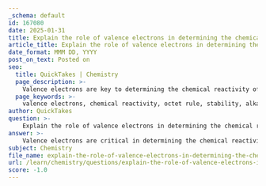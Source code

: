 ```yaml
---
_schema: default
id: 167080
date: 2025-01-31
title: Explain the role of valence electrons in determining the chemical reactivity of an element.
article_title: Explain the role of valence electrons in determining the chemical reactivity of an element.
date_format: MMM DD, YYYY
post_on_text: Posted on
seo:
  title: QuickTakes | Chemistry
  page_description: >-
    Valence electrons are key to determining the chemical reactivity of elements, influencing stability, types of chemical bonds, and group similarities in the periodic table.
  page_keywords: >-
    valence electrons, chemical reactivity, octet rule, stability, alkali metals, halogens, covalent bonds, ionic bonds, molecular structure, periodic table, chemical bonding
author: QuickTakes
question: >-
    Explain the role of valence electrons in determining the chemical reactivity of an element.
answer: >-
    Valence electrons are critical in determining the chemical reactivity of an element. They are the electrons located in the outermost electron shell of an atom and play a significant role in chemical bonding and interactions. Here’s a detailed explanation of their role:\n\n1. **Stability and the Octet Rule**: Atoms tend to be more stable when their valence shells are full, typically achieving eight electrons (known as the octet rule). This drive for stability influences how atoms interact with one another. Elements will react in ways that allow them to achieve a full valence shell, either by gaining, losing, or sharing electrons.\n\n2. **Predicting Reactivity**: The number of valence electrons directly influences an element's reactivity and the types of bonds it can form. For example:\n   - **Alkali Metals (Group 1)**: These elements have one valence electron, making them highly reactive as they readily lose that electron to achieve a stable configuration.\n   - **Halogens (Group 17)**: These elements have seven valence electrons and are highly reactive because they tend to gain one electron to complete their valence shell.\n\n3. **Types of Chemical Bonds**: The behavior of valence electrons determines the type of chemical bonds that can form:\n   - **Covalent Bonds**: Atoms share pairs of valence electrons to fill their outer shells. For instance, carbon, with four valence electrons, can form four covalent bonds, allowing it to create complex molecules.\n   - **Ionic Bonds**: In this case, one atom donates electrons to another, resulting in the formation of charged ions. For example, sodium (Na) can lose one electron, while chlorine (Cl) can gain that electron, leading to the formation of NaCl (table salt).\n\n4. **Influence on Molecular Structure**: The arrangement of valence electrons not only affects the reactivity of an element but also influences the geometry and polarity of molecules. This, in turn, impacts their physical and chemical properties, such as solubility and boiling points.\n\n5. **Group Similarities**: Elements within the same group of the periodic table exhibit similar chemical properties due to having the same number of valence electrons. This similarity helps predict how different elements will react in chemical reactions.\n\nIn summary, valence electrons are fundamental to understanding the chemical behavior of elements. They dictate how atoms bond, the stability of molecules, and the reactivity of different elements, making them a key concept in chemistry.
subject: Chemistry
file_name: explain-the-role-of-valence-electrons-in-determining-the-chemical-reactivity-of-an-element.md
url: /learn/chemistry/questions/explain-the-role-of-valence-electrons-in-determining-the-chemical-reactivity-of-an-element
score: -1.0
---
```


&nbsp;